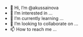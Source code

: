 - 👋 Hi, I’m @akussainova
- 👀 I’m interested in ...
- 🌱 I’m currently learning ...
- 💞️ I’m looking to collaborate on ...
- 📫 How to reach me ...

<!---
akussainova/akussainova is a ✨ special ✨ repository because its `README.md` (this file) appears on your GitHub profile.
You can click the Preview link to take a look at your changes.
--->
